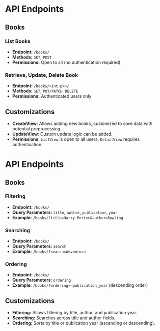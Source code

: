 # API Endpoints

## Books

### List Books
- **Endpoint:** `/books/`
- **Methods:** `GET`, `POST`
- **Permissions:** Open to all (no authentication required)

### Retrieve, Update, Delete Book
- **Endpoint:** `/books/<int:pk>/`
- **Methods:** `GET`, `PUT/PATCH`, `DELETE`
- **Permissions:** Authenticated users only

## Customizations
- **CreateView**: Allows adding new books, customized to save data with potential preprocessing.
- **UpdateView**: Custom update logic can be added.
- **Permissions**: `ListView` is open to all users; `DetailView` requires authentication.

# API Endpoints

## Books

### Filtering
- **Endpoint:** `/books/`
- **Query Parameters:** `title`, `author`, `publication_year`
- **Example:** `/books/?title=Harry Potter&author=Rowling`

### Searching
- **Endpoint:** `/books/`
- **Query Parameters:** `search`
- **Example:** `/books/?search=Adventure`

### Ordering
- **Endpoint:** `/books/`
- **Query Parameters:** `ordering`
- **Example:** `/books/?ordering=-publication_year` (descending order)

## Customizations
- **Filtering:** Allows filtering by title, author, and publication year.
- **Searching:** Searches across title and author fields.
- **Ordering:** Sorts by title or publication year (ascending or descending).

